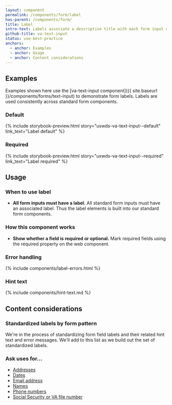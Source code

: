 ```yaml
---
layout: component
permalink: /components/form/label
has-parent: /components/form/
title: Label
intro-text: Labels associate a descriptive title with each form input used to collect information from the user.
github-title: va-text-input
status: use-best-practice
anchors:
  - anchor: Examples
  - anchor: Usage
  - anchor: Content considerations
---
```


## Examples

Examples shown here use the [va-text-input component]({{ site.baseurl }}/components/forms/text-input) to demonstrate form labels. Labels are used consistently across standard form components.

### Default

{% include storybook-preview.html story="uswds-va-text-input--default" link_text="Label default" %}

### Required

{% include storybook-preview.html story="uswds-va-text-input--required" link_text="Label required" %}

## Usage

### When to use label

* **All form inputs must have a label.** All standard form inputs must have an associated label. Thus the label elements is built into our standard form components.

### How this component works

* **Show whether a field is required or optional.** Mark required fields using the required property on the web component.

### Error handling

{% include components/label-errors.html %}

### Hint text

{% include components/hint-text.md %}

## Content considerations

### Standardized labels by form pattern

We're in the process of standardizing form field labels and their related hint text and error messages. We'll add to this list as we build out the set of standardized labels.

### Ask uses for...

* [Addresses](https://design.va.gov/patterns/ask-users-for/addresses#content-considerations)
* [Dates](https://design.va.gov/patterns/ask-users-for/dates#content-considerations)
* [Email address](https://design.va.gov/patterns/ask-users-for/email-address#content-considerations)
* [Names](https://design.va.gov/patterns/ask-users-for/names#content-considerations)
* [Phone numbers](https://design.va.gov/patterns/ask-users-for/phone-numbers#content-considerations)
* [Social Security or VA file number](https://design.va.gov/patterns/ask-users-for/social-security-number#content-considerations)
